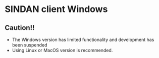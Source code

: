 # SINDAN client Windows
## **Caution!!** 
- The Windows version has limited functionality and development has been suspended
- Using Linux or MacOS version is recommended.
